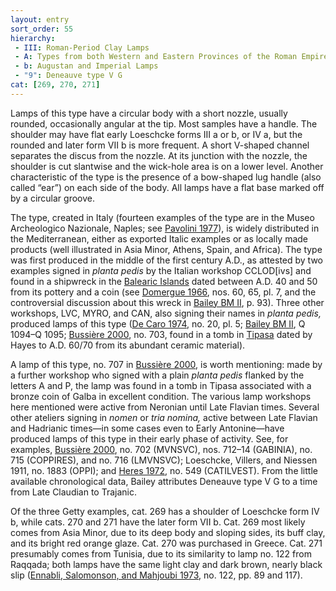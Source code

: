 ```yaml
---
layout: entry
sort_order: 55
hierarchy:
 - III: Roman-Period Clay Lamps
 - A: Types from both Western and Eastern Provinces of the Roman Empire
 - b: Augustan and Imperial Lamps
 - "9": Deneauve type V G
cat: [269, 270, 271]
---
```


Lamps of this type have a circular body with a short nozzle, usually rounded, occasionally angular at the tip. Most samples have a handle. The shoulder may have flat early Loeschcke forms III a or b, or IV a, but the rounded and later form VII b is more frequent. A short V-shaped channel separates the discus from the nozzle. At its junction with the nozzle, the shoulder is cut slantwise and the wick-hole area is on a lower level. Another characteristic of the type is the presence of a bow-shaped lug handle (also called “ear”) on each side of the body. All lamps have a flat base marked off by a circular groove.

The type, created in Italy (fourteen examples of the type are in the Museo Archeologico Nazionale, Naples; see <a href='../../bibliography/#pavolini-1977'>Pavolini 1977</a>), is widely distributed in the Mediterranean, either as exported Italic examples or as locally made products (well illustrated in Asia Minor, Athens, Spain, and Africa). The type was first produced in the middle of the first century A.D., as attested by two examples signed in *planta pedis* by the Italian workshop <span class="inscription">CCLOD</span>[ivs] and found in a shipwreck in the <a href='../../map/#loc_265817'>Balearic Islands</a> dated between A.D. 40 and 50 from its pottery and a coin (see <a href='../../bibliography/#domergue-1966'>Domergue 1966</a>, nos. 60, 65, pl. 7, and the controversial discussion about this wreck in <a href='../../bibliography/#bailey-bm-ii'>Bailey BM II</a>, p. 93). Three other workshops, <span class="inscription">LVC, MYRO</span>, and <span class="inscription">CAN</span>, also signing their names in *planta pedis,* produced lamps of this type (<a href='../../bibliography/#de-caro-1974'>De Caro 1974</a>, no. 20, pl. 5; <a href='../../bibliography/#bailey-bm-ii'>Bailey BM II</a>, Q 1094–Q 1095; <a href='../../bibliography/#bussiere-2000'>Bussière 2000</a>, no. 703, found in a tomb in <a href='../../map/#loc_295363'>Tipasa</a> dated by Hayes to A.D. 60/70 from its abundant ceramic material).

A lamp of this type, no. 707 in <a href='../../bibliography/#bussiere-2000'>Bussière 2000</a>, is worth mentioning: made by a further workshop who signed with a plain *planta pedis* flanked by the letters <span class="inscription">A</span> and <span class="inscription">P</span>, the lamp was found in a tomb in Tipasa associated with a bronze coin of Galba in excellent condition. The various lamp workshops here mentioned were active from Neronian until Late Flavian times. Several other ateliers signing in *nomen* or *tria nomina,* active between Late Flavian and Hadrianic times—in some cases even to Early Antonine—have produced lamps of this type in their early phase of activity. See, for examples, <a href='../../bibliography/#bussiere-2000'>Bussière 2000</a>, no. 702 (<span class="inscription">MVNSVC</span>), nos. 712–14 (<span class="inscription">GABINIA</span>), no. 715 (<span class="inscription">COPPIRES</span>), and no. 716 (<span class="inscription">LMVNSVC</span>); Loeschcke, Villers, and Niessen 1911, no. 1883 (<span class="inscription">OPPI</span>); and <a href='../../bibliography/#heres-1972'>Heres 1972</a>, no. 549 (<span class="inscription">CATILVEST</span>). From the little available chronological data, Bailey attributes Deneauve type V G to a time from Late Claudian to Trajanic.

Of the three Getty examples, cat. 269 has a shoulder of Loeschcke form IV b, while cats. 270 and 271 have the later form VII b. Cat. 269 most likely comes from Asia Minor, due to its deep body and sloping sides, its buff clay, and its bright red orange glaze. Cat. 270 was purchased in Greece. Cat. 271 presumably comes from Tunisia, due to its similarity to lamp no. 122 from Raqqada; both lamps have the same light clay and dark brown, nearly black slip (<a href='../../bibliography/#ennabli-salomonson-mahjoubi-1973'>Ennabli, Salomonson, and Mahjoubi 1973</a>, no. 122, pp. 89 and 117).
